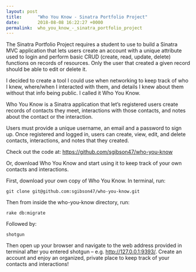 ```yaml
---
layout: post
title:      "Who You Know - Sinatra Portfolio Project"
date:       2018-08-08 16:22:27 +0000
permalink:  who_you_know_-_sinatra_portfolio_project
---
```



The Sinatra Portfolio Project requires a student to use to build a Sinatra MVC application that lets users create an account with a unique attribute used to login and perform basic CRUD (create, read, update, delete) functions on records of resources.  Only the user that created a given record should be able to edit or delete it. 

I decided to create a tool I could use when networking to keep track of who I knew, where/when I interacted with them, and details I knew about them without that info being public.  I called it Who You Know.  

Who You Know is a Sinatra application that let’s registered users create records of contacts they meet, interactions with those contacts, and notes about the contact or the interaction.  

Users must provide a unique username, an email and a password to sign up.  Once registered and logged in, users can create, view, edit, and delete contacts, interactions, and notes that they created. 

Check out the code at:
https://github.com/sgibson47/who-you-know

Or, download Who You Know and start using it to keep track of your own contacts and interactions.  

First, download your own copy of Who You Know.  In terminal, run:

`git clone git@github.com:sgibson47/who-you-know.git`

Then from inside the who-you-know directory, run:

`rake db:migrate`

Followed by:

`shotgun`

Then open up your browser and navigate to the web address provided in terminal after you entered shotgun – e.g. http://127.0.0.1:9393/.  Create an account and enjoy an organized, private place to keep track of your contacts and interactions!
